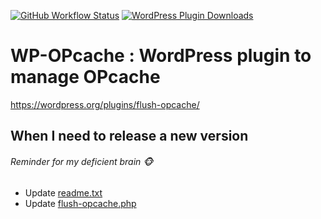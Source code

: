 [![GitHub Workflow Status](https://img.shields.io/github/workflow/status/nierdz/flush-opcache/CI)](https://github.com/nierdz/flush-opcache/actions/workflows/ci.yml)
[![WordPress Plugin Downloads](https://img.shields.io/wordpress/plugin/dm/flush-opcache)](https://wordpress.org/plugins/flush-opcache/)

# WP-OPcache : WordPress plugin to manage OPcache
https://wordpress.org/plugins/flush-opcache/

## When I need to release a new version
###### Reminder for my deficient brain :monkey_face:
- Update [readme.txt](flush-opcache/readme.txt)
- Update [flush-opcache.php](flush-opcache/flush-opcache.php)
